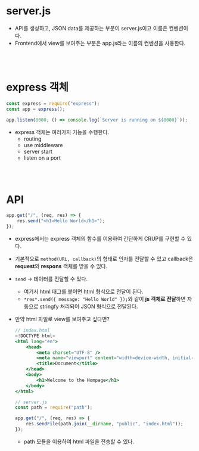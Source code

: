 # server.js

-   API를 생성하고, JSON data를 제공하는 부분이 server.js이고 이름은 컨벤션이다.
-   Frontend에서 view를 보여주는 부분은 app.js라는 이름의 컨벤션을 사용한다.

<br><br>

# express 객체

```jsx
const express = require("express");
const app = express();

app.listen(8000, () => console.log(`Server is running on ${8000}`));
```

-   express 객체는 여러가지 기능을 수행한다.
    -   routing
    -   use middleware
    -   server start
    -   listen on a port

<br><br>

# API

```jsx
app.get("/", (req, res) => {
    res.send("<h1>Hello World</h1>");
});
```

-   express에서는 express 객체의 함수를 이용하여 간단하게 CRUP를 구현할 수 있다.
-   기본적으로 `method(URL, callback)`의 형태로 인자를 전달할 수 있고 callback은 **request**와 **respons** 객체를 받을 수 있다.
-   `send` → 데이터를 전달할 수 있다.
    -   여기서 html 태그를 붙이면 html 형식으로 전달이 된다.
    -   `*res*.send({ message: "Hello World" });`와 같이 **js 객체로 전달**하면 자동으로 stringfy 처리되어 JSON 형식으로 전달된다.
-   만약 html 파일로 view를 보여주고 싶다면?

    ```jsx
    // index.html
    <!DOCTYPE html>
    <html lang="en">
        <head>
            <meta charset="UTF-8" />
            <meta name="viewport" content="width=device-width, initial-scale=1.0" />
            <title>Document</title>
        </head>
        <body>
            <h1>Welcome to the Hompage</h1>
        </body>
    </html>
    ```

    ```jsx
    // server.js
    const path = require("path");

    app.get("/", (req, res) => {
        res.sendFile(path.join(__dirname, "public", "index.html"));
    });
    ```

    -   path 모듈을 이용하여 html 파일을 전송할 수 있다.
